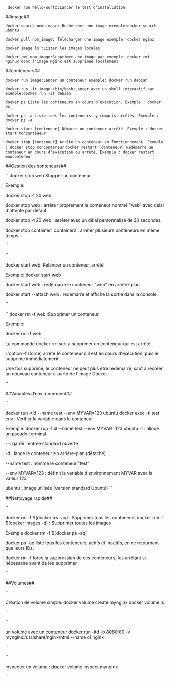 `` 
docker run hello-world:Lancer le test d’installation
``


##image##


``
docker search nom_image: Rechercher une image
exemple:docker search ubuntu
``



``
docker pull nom_image: Télécharger une image
exemple: docker nginx
``



``
docker image ls`:Lister les images locales
``


``
docker rmi nom_image:Supprimer une image
par exemple: docker rmi nginux
donc l'image Nginx est supprimée localement
``


##conteneurs##




``
docker run image:Lancer un conteneur
exemple: docker run debian
``



``
docker run -it image /bin/bash:Lancer avec un shell interactif
par exemple:docker run -it debian
``

``
docker ps
Liste les conteneurs en cours d'exécution.
Exemple : docker ps
``

``
docker ps -a
Liste tous les conteneurs, y compris arrêtés.
Exemple : docker ps -a
``

``
docker start [conteneur]
Démarre un conteneur arrêté.
Exemple : docker start monconteneur
``

``
docker stop [conteneur]
Arrête un conteneur en fonctionnement.
Exemple : docker stop monconteneur
``
``
docker restart [conteneur]
Redémarre un conteneur en cours d'exécution ou arrêté.
Exemple : docker restart monconteneur
``


##Gestion des conteneurs##


``
docker stop web 
Stopper un conteneur


Exemple:

docker stop -t 20 web


docker stop web : arrêter proprement le conteneur nommé "web" avec délai d'attente par défaut.

docker stop -t 20 web : arrêter avec un délai personnalisé de 20 secondes.

docker stop container1 container2 : arrêter plusieurs conteneurs en même temps.


``

``

docker start web: Relancer un conteneur arrêté

Exemple:
docker start web


docker start web : redémarre le conteneur "web" en arrière-plan.

docker start --attach web : redémarre et affiche la sortie dans la console.

``


``
docker rm -f web :Supprimer un conteneur


Exemple:

docker rm -f web

La commande docker rm sert à supprimer un conteneur qui est arrêté.

L'option -f (force) arrête le conteneur s'il est en cours d'exécution, puis le supprime immédiatement.

Une fois supprimé, le conteneur ne peut plus être redémarré, sauf à recréer un nouveau conteneur à partir de l'image Docker.

``


##Variables d’environnement##

``

docker run -tid --name test --env MYVAR=123 ubuntu
docker exec -ti test env : Vérifier la variable dans le conteneur

Exemple:
docker run -tid --name test --env MYVAR=123 ubuntu
-t : alloue un pseudo-terminal

-i : garde l'entrée standard ouverte

-d : lance le conteneur en arrière-plan (détaché)

--name test : nomme le conteneur "test"

--env MYVAR=123 : définit la variable d'environnement MYVAR avec la valeur 123

ubuntu : image utilisée (version standard Ubuntu)
``


##Nettoyage rapide##

``

docker rm -f $(docker ps -aq)      : Supprimer tous les conteneurs
docker rmi -f $(docker images -q)  : Supprimer toutes les images

Exemple
docker rm -f $(docker ps -aq)

docker ps -aq liste tous les conteneurs, actifs et inactifs, en ne retournant que leurs IDs.

docker rm -f force la suppression de ces conteneurs, les arrêtant si nécessaire avant de les supprimer


``


##Volumes##


``

Création de volume simple:
docker volume create mynginx
docker volume ls

``

``

un volume avec un conteneur
docker run -itd -p 8080:80 -v mynginx:/usr/share/nginx/html --name c1 nginx

``

``

Inspecter un volume :
docker volume inspect mynginx

``




